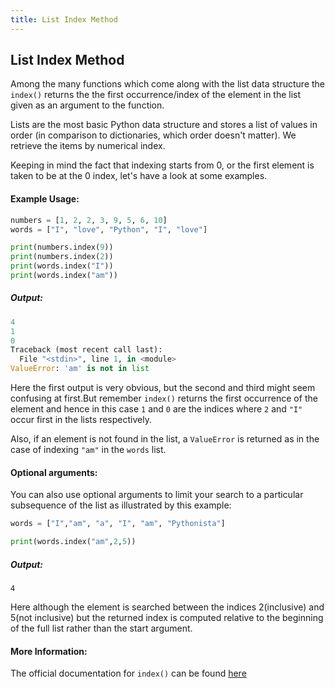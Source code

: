 ```yaml
---
title: List Index Method
---
```

## List Index Method

Among the many functions which come along with the list data structure the `index()` returns the the first occurrence/index of the element in the list given as an argument to the function. 

Lists are the most basic Python data structure and stores a list of values in order (in comparison to dictionaries, which order doesn't matter). We retrieve the items by numerical index.

Keeping in mind the fact that indexing starts from 0, or the first element is taken to be at the 0 index, let's have a look at some examples. 

#### Example Usage:

```py
numbers = [1, 2, 2, 3, 9, 5, 6, 10]
words = ["I", "love", "Python", "I", "love"]

print(numbers.index(9))
print(numbers.index(2))
print(words.index("I"))
print(words.index("am"))
```

##### Output:

```py
4
1
0
Traceback (most recent call last):
  File "<stdin>", line 1, in <module>
ValueError: 'am' is not in list
```

Here the first output is very obvious, but the second and third might seem confusing at first.But remember `index()` returns the first occurrence of the element and hence in this case `1` and `0` are the indices where `2` and `"I"` occur first in the lists respectively.

Also, if an element is not found in the list, a `ValueError` is returned as in the case of indexing `"am"` in the `words` list.

#### Optional arguments:

You can also use optional arguments to limit your search to a particular subsequence of the list as illustrated by this example:

```py
words = ["I","am", "a", "I", "am", "Pythonista"]

print(words.index("am",2,5))
```
##### Output:
```
4
```
Here although the element is searched between the indices 2(inclusive) and 5(not inclusive) but the returned index is computed relative to the beginning of the full list rather than the start argument.

#### More Information:

The official documentation for `index()` can be found <a href='https://docs.python.org/3.6/tutorial/datastructures.html' target='_blank' rel='nofollow'>here</a>


